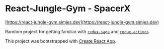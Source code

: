 # React-Jungle-Gym - SpacerX

[https://react-jungle-gym.simjes.dev](https://react-jungle-gym.simjes.dev)

Random project for getting familiar with [`redux-saga`](https://github.com/redux-saga/redux-saga) and [`redux-actions`](https://github.com/redux-utilities/redux-actions)

This project was bootstrapped with [Create React App](https://github.com/facebook/create-react-app).
